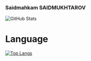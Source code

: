 ### Saidmahkam SAIDMUKHTAROV
![GitHub Stats](https://github-readme-stats.vercel.app/api?username=Saidmukhtarov&theme=dracula)


# Language
[![Top Langs](https://github-readme-stats.vercel.app/api/top-langs/?username=Saidmukhtarov&layout=compact)](https://github.com/anuraghazra/github-readme-stats)
